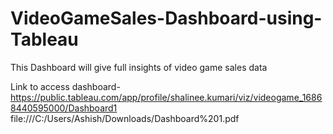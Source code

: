 # VideoGameSales-Dashboard-using-Tableau
This Dashboard will give full insights of video game sales data


Link to access dashboard-https://public.tableau.com/app/profile/shalinee.kumari/viz/videogame_16868440595000/Dashboard1
file:///C:/Users/Ashish/Downloads/Dashboard%201.pdf
